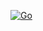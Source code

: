 [![Go](https://github.com/a-dubaj/GoBookingApp/actions/workflows/go.yml/badge.svg?branch=master)](https://github.com/a-dubaj/GoBookingApp/actions/workflows/go.yml)